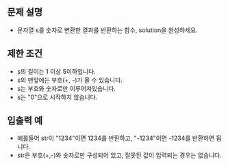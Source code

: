 문제 설명
--
- 문자열 s를 숫자로 변환한 결과를 반환하는 함수, solution을 완성하세요.

제한 조건
--
- s의 길이는 1 이상 5이하입니다.
- s의 맨앞에는 부호(+, -)가 올 수 있습니다.
- s는 부호와 숫자로만 이루어져있습니다.
- s는 "0"으로 시작하지 않습니다.

입출력 예
--
- 예를들어 str이 "1234"이면 1234를 반환하고, "-1234"이면 -1234를 반환하면 됩니다.
- str은 부호(+,-)와 숫자로만 구성되어 있고, 잘못된 값이 입력되는 경우는 없습니다.
